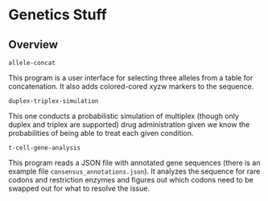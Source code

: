 # Genetics Stuff

## Overview

`allele-concat`

This program is a user interface for selecting three alleles from a table for concatenation. It also adds colored-cored xyzw markers to the sequence.

`duplex-triplex-simulation`

This one conducts a probabilistic simulation of multiplex (though only duplex and triplex are supported) drug administration given we know the probabilities of being able to treat each given condition.

`t-cell-gene-analysis`

This program reads a JSON file with annotated gene sequences (there is an example file `consensus_annotations.json`). It analyzes the sequence for rare codons and restriction enzymes and figures out which codons need to be swapped out for what to resolve the issue.
